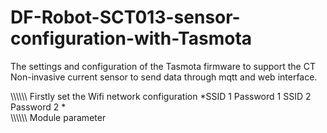 # DF-Robot-SCT013-sensor-configuration-with-Tasmota
The settings and configuration of the Tasmota firmware to support the CT Non-invasive current sensor to send data through mqtt and web interface.


\\\\\\\\\\\\
Firstly set the Wifi network configuration 
\*SSID 1
Password 1
SSID 2
Password 2
*\
\\\\\\\\\\\\
Module parameter 


